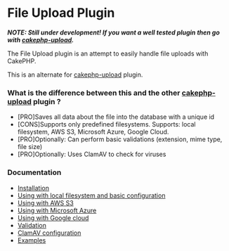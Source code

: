 # File Upload Plugin


___NOTE: Still under development! If you want a well tested plugin then go with [cakephp-upload](https://github.com/FriendsOfCake/cakephp-upload).___

The File Upload plugin is an attempt to easily handle file uploads with CakePHP.

This is an alternate for [cakephp-upload](https://github.com/FriendsOfCake/cakephp-upload) plugin.

### What is the difference between this and the other [cakephp-upload](https://github.com/FriendsOfCake/cakephp-upload) plugin ?

* [PRO]Saves all data about the file into the database with a unique id
* [CONS]Supports only predefined filesystems. Supports: local filesystem, AWS S3, Microsoft Azure, Google Cloud.
* [PRO]Optionally: Can perform basic validations (extension, mime type, file size)
* [PRO]Optionally: Uses ClamAV to check for viruses

### Documentation

* [Installation](docs/00-installation.md)
* [Using with local filesystem and basic configuration](docs/01-basic-configuration.md)
* [Using with AWS S3](docs/02-using-aws-s3.md)
* [Using with Microsoft Azure](docs/03-using-ms-azure.md)
* [Using with Google cloud](docs/04-using-google-cloud.md)
* [Validation](docs/05-validation.md)
* [ClamAV configuration](docs/06-clamav.md)
* [Examples](docs/90-example.md)

